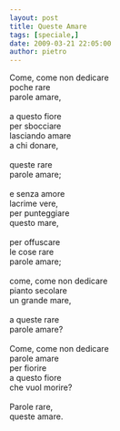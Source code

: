 ```yaml
---
layout: post
title: Queste Amare
tags: [speciale,]
date: 2009-03-21 22:05:00
author: pietro
---
```

Come, come non dedicare<br/>poche rare<br/>parole amare,<br/><br/>a questo fiore<br/>per sbocciare<br/>lasciando amare<br/>a chi donare,<br/><br/>queste rare<br/>parole amare;<br/><br/>e senza amore<br/>lacrime vere,<br/>per punteggiare<br/>questo mare,<br/><br/>per offuscare<br/>le cose rare<br/>parole amare;<br/><br/>come, come non dedicare<br/>pianto secolare<br/>un grande mare,<br/><br/>a queste rare<br/>parole amare?<br/><br/>Come, come non dedicare<br/>parole amare<br/>per fiorire<br/>a questo fiore<br/>che vuol morire?<br/><br/>Parole rare,<br/>queste amare.
